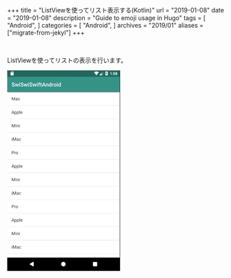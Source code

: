+++
title = "ListViewを使ってリスト表示する(Kotlin)"
url = "2019-01-08"
date = "2019-01-08"
description = "Guide to emoji usage in Hugo"
tags = [
  "Android",
]
categories = [
    "Android",
]
archives = "2019/01"
aliases = ["migrate-from-jekyl"]
+++

<br>

ListViewを使ってリストの表示を行います。


![alt](1.gif)

<script src="https://gist.github.com/O-Junpei/478a208b9bbda6ff45718209e95a90f7.js"></script>
